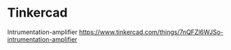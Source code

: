 # Tinkercad
Intrumentation-amplifier
https://www.tinkercad.com/things/7nQFZl6WJSo-intrumentation-amplifier
